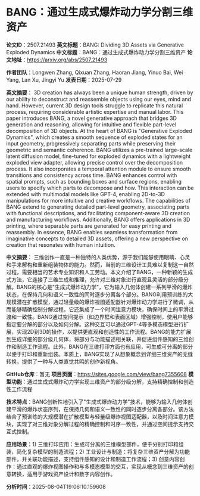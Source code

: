 # BANG：通过生成式爆炸动力学分割三维资产

**论文ID**：2507.21493
**英文标题**：BANG: Dividing 3D Assets via Generative Exploded Dynamics
**中文标题**：BANG：通过生成式爆炸动力学分割三维资产
**论文地址**：https://arxiv.org/abs/2507.21493

**作者团队**：Longwen Zhang, Qixuan Zhang, Haoran Jiang, Yinuo Bai, Wei Yang, Lan Xu, Jingyi Yu
**发表日期**：2025-07-29

**英文摘要**：
3D creation has always been a unique human strength, driven by our ability to
deconstruct and reassemble objects using our eyes, mind and hand. However,
current 3D design tools struggle to replicate this natural process, requiring
considerable artistic expertise and manual labor. This paper introduces BANG, a
novel generative approach that bridges 3D generation and reasoning, allowing
for intuitive and flexible part-level decomposition of 3D objects. At the heart
of BANG is "Generative Exploded Dynamics", which creates a smooth sequence of
exploded states for an input geometry, progressively separating parts while
preserving their geometric and semantic coherence.
  BANG utilizes a pre-trained large-scale latent diffusion model, fine-tuned
for exploded dynamics with a lightweight exploded view adapter, allowing
precise control over the decomposition process. It also incorporates a temporal
attention module to ensure smooth transitions and consistency across time. BANG
enhances control with spatial prompts, such as bounding boxes and surface
regions, enabling users to specify which parts to decompose and how. This
interaction can be extended with multimodal models like GPT-4, enabling
2D-to-3D manipulations for more intuitive and creative workflows.
  The capabilities of BANG extend to generating detailed part-level geometry,
associating parts with functional descriptions, and facilitating
component-aware 3D creation and manufacturing workflows. Additionally, BANG
offers applications in 3D printing, where separable parts are generated for
easy printing and reassembly. In essence, BANG enables seamless transformation
from imaginative concepts to detailed 3D assets, offering a new perspective on
creation that resonates with human intuition.

**中文摘要**：
三维创作一直是一种独特的人类优势，源于我们能够使用眼睛、心灵和手来解构和重新组装物体的能力。然而，当前的三维设计工具难以复制这一自然过程，需要相当的艺术专业知识和人工劳动。本文介绍了BANG，一种新颖的生成式方法，它连接了三维生成和推理，允许对三维对象进行直观且灵活的部分级分解。BANG的核心是"生成式爆炸动力学"，它为输入几何体创建一系列平滑的爆炸状态，在保持几何和语义一致性的同时逐步分离各个部分。BANG利用预训练的大规模潜在扩散模型，通过轻量级的爆炸视图适配器针对爆炸动力学进行了微调，从而能够精确控制分解过程。它还集成了一个时间注意力模块，确保时间上的平滑过渡和一致性。BANG通过空间提示（如边界框和表面区域）增强控制，使用户能够指定要分解的部分以及如何分解。这种交互可以通过GPT-4等多模态模型进行扩展，实现2D到3D的操作，以提供更直观和创造性的工作流程。BANG的能力扩展到生成详细的部分级几何体，将部分与功能描述相关联，并促进组件感知的三维创作和制造工作流程。此外，BANG在三维打印方面也有应用，可生成可分离的部分以便于打印和重新组装。本质上，BANG实现了从想象概念到详细三维资产的无缝转换，提供了一种与人类直觉共鸣的创作新视角。

**GitHub仓库**：暂无
**项目页面**：https://sites.google.com/view/bang7355608
**模型功能**：通过生成式爆炸动力学实现三维资产的部分级分解，支持精确控制和创造性工作流程

**技术特点**：BANG创新性地引入了"生成式爆炸动力学"技术，能够为输入几何体创建平滑的爆炸状态序列，在保持几何和语义一致性的同时逐步分离各部分。该方法结合了预训练的大规模潜在扩散模型与轻量级爆炸视图适配器，以及时间注意力模块，实现了对三维对象分解过程的精确控制和时序一致性，并通过空间提示支持交互式控制。

**应用场景**：1) 三维打印应用：生成可分离的三维模型部件，便于分别打印和组装，简化复杂模型的制造流程；2) 工业设计与制造：将复杂三维资产分解为功能部件，并关联功能描述，支持组件感知的设计和制造工作流程；3) 创意内容创作：通过直观的爆炸视图操作和与多模态模型的交互，实现从概念到三维资产的创意转换，适用于游戏资产设计和数字内容创作。

**分析时间**：2025-08-04T19:06:10.159608